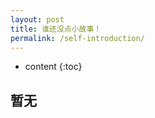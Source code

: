 ```yaml
---
layout: post
title: 谁还没点小故事！
permalink: /self-introduction/
---
```


- content
{:toc}

暂无
-----------------------

<!-- ### 2019尾声

`回首过去，展望未来`
```
2019年，用一个字去形容，就是‘好快’，总体上，这一年是比较顺利开心的一年，错过、遗憾的东西比较少，得到的却很多。感谢陪我一起走过的人和事，2019即将离去，一眨眼就是2020年了，早知道就不眨眼了。
```

 >    为什么搁这个点来写这份2019年尾声总结，因为，因为，明天，我！要！加！班！跨年夜是很重要的一个环节，意味着将迎来新的一年，辞去旧的一年，我们都可以在这一天开开心心的，和朋友一起跨年，一起耍，不过，那是别人的跨年夜，我的跨年夜，凉凉😰😰😰。 -->
